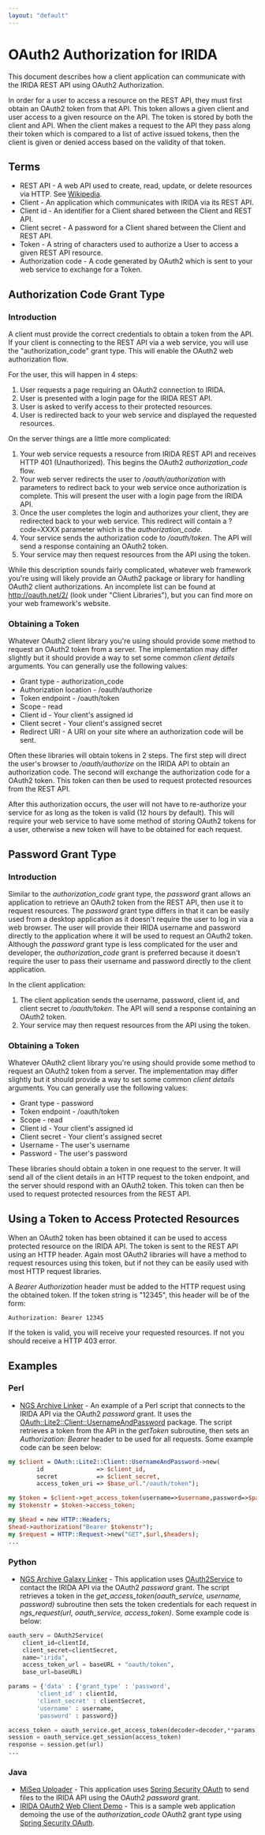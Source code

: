 ```yaml
---
layout: "default"
---
```


OAuth2 Authorization for IRIDA
==============================
This document describes how a client application can communicate with the IRIDA REST API using OAuth2 Authorization.

In order for a user to access a resource on the REST API, they must first obtain an OAuth2 token from that API.  This token allows a given client and user access to a given resource on the API.  The token is stored by both the client and API.  When the client makes a request to the API they pass along their token which is compared to a list of active issued tokens, then the client is given or denied access based on the validity of that token.

Terms
-----
* REST API - A web API used to create, read, update, or delete resources via HTTP.  See [Wikipedia](http://en.wikipedia.org/wiki/Representational_state_transfer).
* Client - An application which communicates with IRIDA via its REST API.
* Client id - An identifier for a Client shared between the Client and REST API.
* Client secret - A password for a Client shared between the Client and REST API.
* Token - A string of characters used to authorize a User to access a given REST API resource.
* Authorization code - A code generated by OAuth2 which is sent to your web service to exchange for a Token.

Authorization Code Grant Type
------------------------
### Introduction
A client must provide the correct credentials to obtain a token from the API. If your client is connecting to the REST API via a web service, you will use the "authorization_code" grant type. This will enable the OAuth2 web authorization flow.

For the user, this will happen in 4 steps:

1. User requests a page requiring an OAuth2 connection to IRIDA.
2. User is presented with a login page for the IRIDA REST API.
3. User is asked to verify access to their protected resources.
4. User is redirected back to your web service and displayed the requested resources.

On the server things are a little more complicated:

1. Your web service requests a resource from IRIDA REST API and receives HTTP 401 (Unauthorized).  This begins the OAuth2 *authorization_code* flow.
2. Your web server redirects the user to */oauth/authorization* with parameters to redirect back to your web service once authorization is complete.  This will present the user with a login page from the IRIDA API.
3. Once the user completes the login and authorizes your client, they are redirected back to your web service.  This redirect will contain a ?code=XXXX parameter which is the *authorization_code*.
4. Your service sends the authorization code to */oauth/token*.  The API will send a response containing an OAuth2 token.
5. Your service may then request resources from the API using the token.

While this description sounds fairly complicated, whatever web framework you're using will likely provide an OAuth2 package or library for handling OAuth2 client authorizations.  An incomplete list can be found at http://oauth.net/2/ (look under "Client Libraries"), but you can find more on your web framework's website.

### Obtaining a Token
Whatever OAuth2 client library you're using should provide some method to request an OAuth2 token from a server.  The implementation may differ slightly but it should provide a way to set some common *client details* arguments.  You can generally use the following values:

* Grant type - authorization_code
* Authorization location - /oauth/authorize
* Token endpoint - /oauth/token
* Scope - read
* Client id - Your client's assigned id
* Client secret - Your client's assigned secret
* Redirect URI - A URI on your site where an authorization code will be sent.

Often these libraries will obtain tokens in 2 steps.  The first step will direct the user's browser to */oauth/authorize* on the IRIDA API to obtain an authorization code.  The second will exchange the authorization code for a OAuth2 token.  This token can then be used to request protected resources from the REST API.

After this authorization occurs, the user will not have to re-authorize your service for as long as the token is valid (12 hours by default).  This will require your web service to have some method of storing OAuth2 tokens for a user, otherwise a new token will have to be obtained for each request.

Password Grant Type
-------------------
### Introduction
Similar to the *authorization_code* grant type, the *password* grant allows an application to retrieve an OAuth2 token from the REST API, then use it to request resources.  The *password* grant type differs in that it can be easily used from a desktop application as it doesn't require the user to log in via a web browser.  The user will provide their IRIDA username and password directly to the application where it will be used to request an OAuth2 token.  Although the *password* grant type is less complicated for the user and developer, the *authorization_code* grant is preferred because it doesn't require the user to pass their username and password directly to the client application.

In the client application:

1. The client application sends the username, password, client id, and client secret to */oauth/token*.  The API will send a response containing an OAuth2 token.
2. Your service may then request resources from the API using the token.

### Obtaining a Token
Whatever OAuth2 client library you're using should provide some method to request an OAuth2 token from a server.  The implementation may differ slightly but it should provide a way to set some common *client details* arguments.  You can generally use the following values:

* Grant type - password
* Token endpoint - /oauth/token
* Scope - read
* Client id - Your client's assigned id
* Client secret - Your client's assigned secret
* Username - The user's username
* Password - The user's password

These libraries should obtain a token in one request to the server.  It will send all of the client details in an HTTP request to the token endpoint, and the server should respond with an OAuth2 token.  This token can then be used to request protected resources from the REST API.

Using a Token to Access Protected Resources
-------------------------------------
When an OAuth2 token has been obtained it can be used to access protected resource on the IRIDA API.  The token is sent to the REST API using an HTTP header.  Again most OAuth2 libraries will have a method to request resources using this token, but if not they can be easily used with most HTTP request libraries.

A *Bearer Authorization* header must be added to the HTTP request using the obtained token.  If the token string is "12345", this header will be of the form:

```http
Authorization: Bearer 12345
```

If the token is valid, you will receive your requested resources.  If not you should receive a HTTP 403 error.

Examples
--------
### Perl
* [NGS Archive Linker](https://irida.corefacility.ca/gitlab/irida/irida-tools/blob/development/scripts/ngsArchiveLinker/ngsArchiveLinker.pl) - An example of a Perl script that connects to the IRIDA API via the OAuth2 *password* grant.  It uses the [OAuth::Lite2::Client::UsernameAndPassword](http://search.cpan.org/~ritou/OAuth-Lite2-0.08/lib/OAuth/Lite2/Client/UsernameAndPassword.pm) package.  The script retrieves a token from the API in the *getToken* subroutine, then sets an *Authorization: Bearer* header to be used for all requests.  Some example code can be seen below:
 
```perl
my $client = OAuth::Lite2::Client::UsernameAndPassword->new(
        id               => $client_id,
        secret           => $client_secret,
        access_token_uri => $base_url."/oauth/token");

my $token = $client->get_access_token(username=>$username,password=>$password);
my $tokenstr = $token->access_token;

my $head = new HTTP::Headers;
$head->authorization("Bearer $tokenstr");
my $request = HTTP::Request->new("GET",$url,$headers);
...
```

### Python
* [NGS Archive Galaxy Linker](https://irida.corefacility.ca/gitlab/irida/irida-tools/blob/development/scripts/ngsArchiveLinker/ngs2galaxy.py) - This application uses [OAuth2Service](http://rauth.readthedocs.org/en/latest/) to contact the IRIDA API via the OAuth2 *password* grant.  The script retrieves a token in the *get_access_token(oauth_service, username, password)* subroutine then sets the token credentials for each request in *ngs_request(url, oauth_service, access_token)*.  Some example code is below:

```python
oauth_serv = OAuth2Service(
    client_id=clientId,
    client_secret=clientSecret,
    name="irida",
    access_token_url = baseURL + "oauth/token",
    base_url=baseURL)

params = {'data' : {'grant_type' : 'password',
        'client_id' : clientId,
        'client_secret' : clientSecret,
        'username' : username,
        'password' : password}}

access_token = oauth_service.get_access_token(decoder=decoder,**params)
session = oauth_service.get_session(access_token)
response = session.get(url)
...
```

### Java
* [MiSeq Uploader](https://irida.corefacility.ca/gitlab/irida/irida-tools/tree/master) - This application uses [Spring Security OAuth](http://projects.spring.io/spring-security-oauth/) to send files to the IRIDA API using the OAuth2 *password* grant.
* [IRIDA OAuth2 Web Client Demo](https://irida.corefacility.ca/gitlab/irida/irida-web/tree/master/samples/oauth-web-client) - This is a sample web application demoing the use of the *authorization_code* OAuth2 grant type using [Spring Security OAuth](http://projects.spring.io/spring-security-oauth/).
